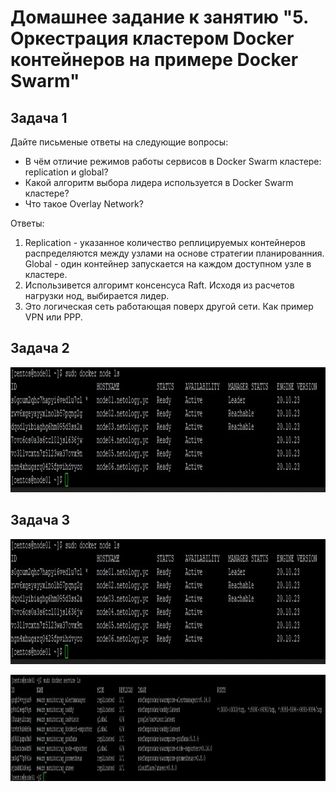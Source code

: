 # Домашнее задание к занятию "5. Оркестрация кластером Docker контейнеров на примере Docker Swarm"

## Задача 1

Дайте письменые ответы на следующие вопросы:

- В чём отличие режимов работы сервисов в Docker Swarm кластере: replication и global?
- Какой алгоритм выбора лидера используется в Docker Swarm кластере?
- Что такое Overlay Network?

Ответы:

1. Replication - указанное количество реплицируемых контейнеров распределяются между узлами на основе стратегии планированния. Global - один контейнер запускается на каждом доступном узле в кластере.
2. Использивется алгоримт консенсуса Raft. Исходя из расчетов нагрузки нод, выбирается лидер.
3. Это логическая сеть работающая поверх другой сети. Как пример VPN или PPP.

## Задача 2

<p align="center">
  <img width="900" height="200" src="./image/0505-2.JPG">
</p>

## Задача 3

<p align="center">
  <img width="900" height="200" src="./image/0505-3.JPG">
</p>

<p align="center">
  <img width="1400" height="170" src="./image/0505-33.JPG">
</p>

